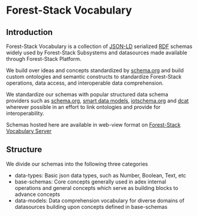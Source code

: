 # Forest-Stack Vocabulary

## Introduction
Forest-Stack Vocabulary is a collection of [JSON-LD](https://json-ld.org/) serialized
[RDF](https://www.w3.org/RDF/) schemas widely used by Forest-Stack Subsystems and
datasources made available through Forest-Stack Platform.

We build over ideas and concepts standardized by [schema.org](schema.org) and
build custom ontologies and semantic constructs to standardize Forest-Stack operations, data access,
and interoperable data comprehension.

We standardize our schemas with popular structured data schema providers
such as [schema.org](schema.org), [smart data models](https://smartdatamodels.org/),
[iotschema.org](http://iotschema.org/) and [dcat](https://www.w3.org/TR/vocab-dcat/#dcat-scope)
wherever possible in an effort to link ontologies and provide for interoperability.

Schemas hosted here are available in web-view format on [Forest-Stack Vocabulary Server](https://voc.forest-stack.iudx.io/)


## Structure
We divide our schemas into the following three categories
- data-types: Basic json data types, such as Number, Boolean, Text, etc
- base-schemas: Core concepts generally used in adex internal operations and general concepts which serve as building blocks to advance concepts
- data-models: Data comprehension vocabulary for diverse domains of datasources building upon concepts defined in base-schemas
